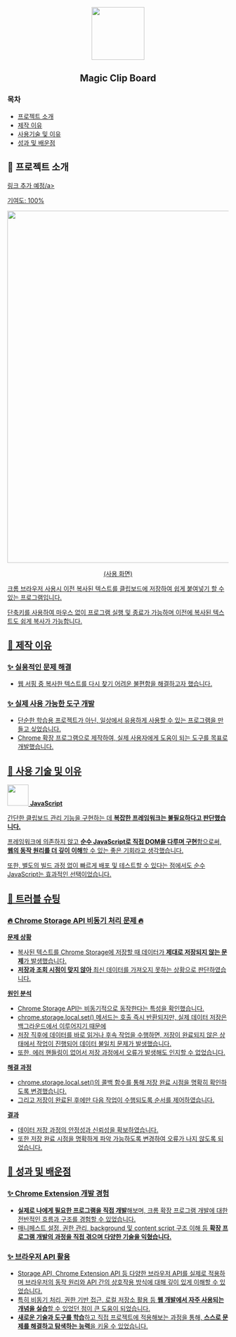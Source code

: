 <p align="center">
  <img src="https://github.com/user-attachments/assets/d8998180-24af-40ec-a9d7-8bba7371a680" width="120"/>
</p>
<h2 align="center">Magic Clip Board</h1>

### 목차
- [프로젝트 소개](#프로젝트-소개)
- [제작 이유](#프로젝트-소개)
- [사용기술 및 이유](#프로젝트-소개)
- [성과 및 배운점](#프로젝트-소개)

## 📍 프로젝트 소개
<a href="https://" target="blank">링크 추가 예정/a>
<p>기여도: 100%</p>
<p align="center">
  <img src="https://github.com/user-attachments/assets/887cceef-c0dc-4fab-8aed-5d93a9f58687" width="800"/>
</p>
<p align="center">(사용 화면)</p>
<p>크롬 브라우저 사용시 이전 복사된 텍스트를 클립보드에 저장하여 쉽게 붙여넣기 할 수 있는 프로그램입니다.</p>
<p>단축키를 사용하여 마우스 없이 프로그램 실행 및 종료가 가능하며 이전에 복사된 텍스트도 쉽게 복사가 가능합니다.</p>

## 📍 제작 이유

### ✨ 실용적인 문제 해결
<ul>
  <li>웹 서핑 중 복사한 텍스트를 다시 찾기 어려운 불편함을 해결하고자 했습니다.</li>
</ul>

### ✨ 실제 사용 가능한 도구 개발
<ul>
  <li>단순한 학습용 프로젝트가 아닌, 일상에서 유용하게 사용할 수 있는 프로그램을 만들고 싶었습니다.</li>
  <li>Chrome 확장 프로그램으로 제작하여, 실제 사용자에게 도움이 되는 도구를 목표로 개발했습니다.</li>
</ul>

## 📍 사용 기술 및 이유
<p>
  <img src="https://github.com/user-attachments/assets/1f97619b-2712-40d4-9eba-d8fc6742970f" width="48">
  <strong>JavaScript</strong>
</p>
<p>간단한 클립보드 관리 기능을 구현하는 데 <strong>복잡한 프레임워크는 불필요하다고 판단했습니다.</strong></p>
<p>프레임워크에 의존하지 않고 <strong>순수 JavaScript로 직접 DOM을 다루며 구현</strong>함으로써, <strong>웹의 동작 원리를 더 깊이 이해</strong>할 수 있는 좋은 기회라고 생각했습니다.</p>
<p>또한, 별도의 빌드 과정 없이 빠르게 배포 및 테스트할 수 있다는 점에서도 순수 JavaScript는 효과적인 선택이었습니다.</p>


## 📍 트러블 슈팅

### 🔥 Chrome Storage API 비동기 처리 문제 🔥

<p><strong>문제 상황</strong></p>
<ul>
  <li>복사된 텍스트를 Chrome Storage에 저장할 때 데이터가 <strong>제대로 저장되지 않는 문제</strong>가 발생했습니다.</li>
  <li><strong>저장과 조회 시점이 맞지 않아</strong> 최신 데이터를 가져오지 못하는 상황으로 판단하였습니다.</li>
</ul>
<p><strong>원인 분석</strong></p>
<ul>
  <li>Chrome Storage API는 비동기적으로 동작한다는 특성을 확인했습니다.</li>
  <li>chrome.storage.local.set() 메서드는 호출 즉시 반환되지만, 실제 데이터 저장은 백그라운드에서 이루어지기 때문에 </li>
  <li>저장 직후에 데이터를 바로 읽거나 후속 작업을 수행하면, 저장이 완료되지 않은 상태에서 작업이 진행되어 데이터 불일치 문제가 발생했습니다.</li>
  <li>또한, 에러 핸들링이 없어서 저장 과정에서 오류가 발생해도 인지할 수 없었습니다.</li>
</ul>
<p><strong>해결 과정</strong></p>
<ul>
  <li>chrome.storage.local.set()의 콜백 함수를 통해 저장 완료 시점을 명확히 확인하도록 변경했습니다.</li>
  <li>그리고 저장이 완료된 후에만 다음 작업이 수행되도록 순서를 제어하였습니다.</li>
</ul>
<p><strong>결과</strong></p>
<ul>
  <li>데이터 저장 과정의 안정성과 신뢰성을 확보하였습니다.</li>
  <li>또한 저장 완료 시점을 명확하게 파악 가능하도록 변경하여 오류가 나지 않도록 되었습니다.</li>
</ul>


## 📍 성과 및 배운점

### ✨ Chrome Extension 개발 경험
<ul>
  <li><strong>실제로 나에게 필요한 프로그램을 직접 개발</strong>해보며, 크롬 확장 프로그램 개발에 대한 전반적인 흐름과 구조를 경험할 수 있었습니다.</li>
  <li>매니페스트 설정, 권한 관리, background 및 content script 구조 이해 등 <strong>확장 프로그램 개발의 과정을 직접 겪으며 다양한 기술을 익혔습니다.</strong></li>
</ul>

### ✨ 브라우저 API 활용
<ul>
  <li>Storage API, Chrome Extension API 등 다양한 브라우저 API를 실제로 적용하며 브라우저의 동작 원리와 API 간의 상호작용 방식에 대해 깊이 있게 이해할 수 있었습니다.</li>
  <li>특히 비동기 처리, 권한 기반 접근, 로컬 저장소 활용 등 <strong>웹 개발에서 자주 사용되는 개념을 실습</strong>할 수 있었던 점이 큰 도움이 되었습니다.</li>
  <li><strong>새로운 기술과 도구를 학습</strong>하고 직접 프로젝트에 적용해보는 과정을 통해, <strong>스스로 문제를 해결하고 탐색하는 능력</strong>을 키울 수 있었습니다.</li>
</ul>

